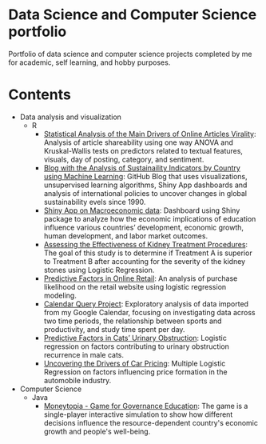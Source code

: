 # Data Science and Computer Science portfolio
Portfolio of data science and computer science projects completed by me for academic, self learning, and hobby purposes.
# Contents
- Data analysis and visualization
  - R
    - [Statistical Analysis of the Main Drivers of Online Articles Virality](https://rpubs.com/mkoval28/1311314): Analysis of article shareability using one way ANOVA and Kruskal-Wallis tests on predictors related to textual features, visuals, day of posting, category, and sentiment.
    - [Blog with the Analysis of Sustainaility Indicators by Country using Machine Learning](https://acstat231-s25.github.io/blog-econ/): GitHub Blog that uses visualizations, unsupervised learning algorithms, Shiny App dashboards and analysis of international policies to uncover changes in global sustainability evels since 1990.
    - [Shiny App on Macroeconomic data](https://mariia-koval.shinyapps.io/RaceforHumanCapital/): Dashboard using Shiny package to analyze how the economic implications of education influence various countries’ development, economic growth, human development, and labor market outcomes.
    - [Assessing the Effectiveness of Kidney Treatment Procedures](https://rpubs.com/mkoval28/1293622): The goal of this study is to determine if Treatment A is superior to Treatment B after accounting for the severity of the kidney stones using Logistic Regression.
    - [Predictive Factors in Online Retail](https://rpubs.com/mkoval28/1293330): An analysis of purchase likelihood on the retail website using logistic regression modeling.
    - [Calendar Query Project](https://rpubs.com/mkoval28/1293319): Exploratory analysis of data imported from my Google Calendar, focusing on investigating data across two time periods, the relationship between sports and productivity, and study time spent per day.
    - [Predictive Factors in Cats’ Urinary Obstruction](https://rpubs.com/mkoval28/1293323): Logistic regression on factors contributing to urinary obstruction recurrence in male cats.
    - [Uncovering the Drivers of Car Pricing](https://rpubs.com/mkoval28/1293333): Multiple Logistic Regression on factors influencing price formation in the automobile industry.
- Computer Science
  - Java
    - [Moneytopia - Game for Governance Education](https://github.com/mariyakoval/personal-portfolio/tree/8abb5fc8440f3cbd1472e8dde74550c5e27bde8b/moneytopia): The game is a single-player interactive simulation to show how different decisions influence the resource-dependent country's economic growth and people's well-being.
